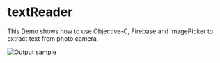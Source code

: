# textReader


This Demo shows how to use Objective-C, Firebase and imagePicker to extract text from photo camera.

![Output sample](https://github.com/lteu/textReader/blob/master/gif/demo.gif)

